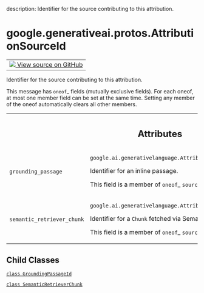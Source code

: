 description: Identifier for the source contributing to this attribution.

<div itemscope itemtype="http://developers.google.com/ReferenceObject">
<meta itemprop="name" content="google.generativeai.protos.AttributionSourceId" />
<meta itemprop="path" content="Stable" />
<meta itemprop="property" content="GroundingPassageId"/>
<meta itemprop="property" content="SemanticRetrieverChunk"/>
</div>

# google.generativeai.protos.AttributionSourceId

<!-- Insert buttons and diff -->

<table class="tfo-notebook-buttons tfo-api nocontent">
<td>
  <a target="_blank" href="https://github.com/googleapis/google-cloud-python/tree/main/packages/google-ai-generativelanguage/google/ai/generativelanguage_v1beta/types/generative_service.py#L834-L911">
    <img src="https://www.tensorflow.org/images/GitHub-Mark-32px.png" />
    View source on GitHub
  </a>
</td>
</table>



Identifier for the source contributing to this attribution.

<!-- Placeholder for "Used in" -->

This message has `oneof`_ fields (mutually exclusive fields).
For each oneof, at most one member field can be set at the same time.
Setting any member of the oneof automatically clears all other
members.




<!-- Tabular view -->
 <table class="responsive fixed orange">
<colgroup><col width="214px"><col></colgroup>
<tr><th colspan="2"><h2 class="add-link">Attributes</h2></th></tr>

<tr>
<td>

`grounding_passage`<a id="grounding_passage"></a>

</td>
<td>

`google.ai.generativelanguage.AttributionSourceId.GroundingPassageId`

Identifier for an inline passage.

This field is a member of `oneof`_ ``source``.

</td>
</tr><tr>
<td>

`semantic_retriever_chunk`<a id="semantic_retriever_chunk"></a>

</td>
<td>

`google.ai.generativelanguage.AttributionSourceId.SemanticRetrieverChunk`

Identifier for a ``Chunk`` fetched via Semantic Retriever.

This field is a member of `oneof`_ ``source``.

</td>
</tr>
</table>



## Child Classes
[`class GroundingPassageId`](../../../google/generativeai/protos/AttributionSourceId/GroundingPassageId.md)

[`class SemanticRetrieverChunk`](../../../google/generativeai/protos/AttributionSourceId/SemanticRetrieverChunk.md)


